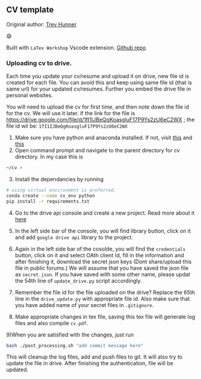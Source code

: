## CV template
 
 Original author: [Trey Hunner](http://www.treyhunner.com/) 

:smile:

Built with `LaTex Workshop` Vscode extension. [Github repo](https://github.com/James-Yu/LaTeX-Workshop)
 
### Uploading cv to drive. 

Each time you update your cv/resume and upload it on drive, new file id is created for each file. You can avoid this and keep using same file id (that is same url) for your updated cv/resumes. Further you embed the drive file in personal websites.

You will need to upload the cv for first time, and then note down the file id for the cv. We will use it later. 
if the link for the file is https://drive.google.com/file/d/1fI1IJBeQgKoasgluF17P9Ys2zU6eC2WX ; the file id wil be: `1fI1IJBeQgKoasgluF17P9Ys2zU6eC2WX`

1) Make sure you have python and anaconda installed. If not, visit [this](https://www.python.org/downloads/) and [this](https://anaconda.org/)
2) Open command prompt and navigate to the parent directory for cv directory. In my case this is 
```bash
~/cv >  
```
3) Install the dependancies by running  
```bash 
# using virtual environment is preferred.
conda create --name cv_env python
pip install -r requirements.txt
```
4) Go to the drive api console and create a new project. Read more about it [here](https://developers.google.com/drive/api/guides/enable-drive-api)
5) In the left side bar of the console, you will find library button, click on it and add `google drive api` library to the project.
6) Again in the left side bar of the cosolde, you will find the `credentials` button, click on it and select OAth client Id, fill in the information  and after finishing it, download the secret json keys (Dont share/upload this file in public forums.) We will assume that you have saved the json file as  `secret.json`. If you have saved with some other name, please updat the 54th line of `update_drive.py` script accordingly. 

7) Remember the file id for the file uploaded on the drive? Replace the 65th line in the  `drive_update.py` with appropriate file id. Also make sure that you have added name of your secret files in `.gitignore`.

8) Make appropriate changes in tex file, saving this tex file will generate log files and also compile `cv.pdf`. 


9)When you are satisfied with the changes, just run 
```bash
bash ./post_processing.sh "add commit message here"
```
This will cleanup the log files, add and push files to git. It will also try to update the file in drive. After finishing the authentication, file will be updated.



